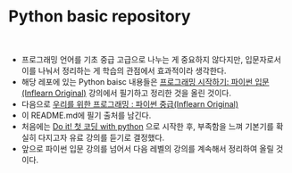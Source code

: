 # Python basic repository 

<br>

- 프로그래밍 언어를 기초 중급 고급으로 나누는 게 중요하지 않다지만, 입문자로서 이를 나눠서 정리하는 게 학습의 관점에서 효과적이라 생각한다.    
- 해당 레포에 있는 Python baisc 내용들은 [프로그래밍 시작하기: 파이썬 입문 (Inflearn Original)](https://www.inflearn.com/course/%ED%94%84%EB%A1%9C%EA%B7%B8%EB%9E%98%EB%B0%8D-%ED%8C%8C%EC%9D%B4%EC%8D%AC-%EC%9E%85%EB%AC%B8-%EC%9D%B8%ED%94%84%EB%9F%B0-%EC%98%A4%EB%A6%AC%EC%A7%80%EB%84%90) 강의에서 필기하고 정리한 것을 올린 것이다.  
- 다음으로 [우리를 위한 프로그래밍 : 파이썬 중급(Inflearn Original)](https://www.inflearn.com/course/%ED%94%84%EB%A1%9C%EA%B7%B8%EB%9E%98%EB%B0%8D-%ED%8C%8C%EC%9D%B4%EC%8D%AC-%EC%A4%91%EA%B8%89-%EC%9D%B8%ED%94%84%EB%9F%B0-%EC%98%A4%EB%A6%AC%EC%A7%80%EB%84%90/dashboard)
- 이 README.md에 필기 출처를 남긴다.     
- 처음에는 [Do it! 첫 코딩 with python](https://search.naver.com/search.naver?ie=UTF-8&sm=whl_sug&query=Do+it!+%EC%B2%AB+%EC%BD%94%EB%94%A9+with+%ED%8C%8C%EC%9D%B4%EC%8D%AC) 으로 시작한 후, 부족함을 느껴 기본기를 확실히 다지고자 유료 강의를 듣기로 결정했다.  
- 앞으로 파이썬 입문 강의를 넘어서 다음 레벨의 강의를 계속해서 정리하여 올릴 것이다.
